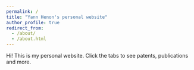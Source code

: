 ```yaml
---
permalink: /
title: "Yann Henon's personal website"
author_profile: true
redirect_from: 
  - /about/
  - /about.html
---
```


Hi! This is my personal website. Click the tabs to see patents, publications and more.